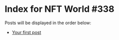 # Index for NFT World #338
Posts will be displayed in the order below:

- [Your first post](./001-first.md)


